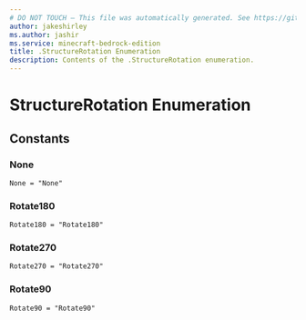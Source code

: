 ```yaml
---
# DO NOT TOUCH — This file was automatically generated. See https://github.com/mojang/minecraftapidocsgenerator to modify descriptions, examples, etc.
author: jakeshirley
ms.author: jashir
ms.service: minecraft-bedrock-edition
title: .StructureRotation Enumeration
description: Contents of the .StructureRotation enumeration.
---
```

# StructureRotation Enumeration

## Constants
### **None**
`None = "None"`
### **Rotate180**
`Rotate180 = "Rotate180"`
### **Rotate270**
`Rotate270 = "Rotate270"`
### **Rotate90**
`Rotate90 = "Rotate90"`
